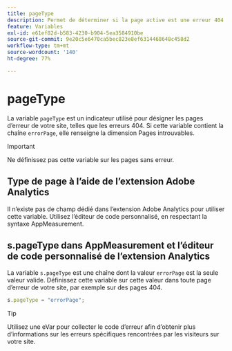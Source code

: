 ```yaml
---
title: pageType
description: Permet de déterminer si la page active est une erreur 404.
feature: Variables
exl-id: e61ef82d-b583-4230-b904-5ea3584910be
source-git-commit: 9e20c5e6470ca5bec823e8ef6314468648c458d2
workflow-type: tm+mt
source-wordcount: '140'
ht-degree: 77%

---
```


# pageType

La variable `pageType` est un indicateur utilisé pour désigner les pages d’erreur de votre site, telles que les erreurs 404. Si cette variable contient la chaîne `errorPage`, elle renseigne la dimension Pages introuvables.

>[!IMPORTANT]
>
>Ne définissez pas cette variable sur les pages sans erreur.

## Type de page à l’aide de l’extension Adobe Analytics

Il n’existe pas de champ dédié dans l’extension Adobe Analytics pour utiliser cette variable. Utilisez l’éditeur de code personnalisé, en respectant la syntaxe AppMeasurement.

## s.pageType dans AppMeasurement et l’éditeur de code personnalisé de l’extension Analytics

La variable `s.pageType` est une chaîne dont la valeur `errorPage` est la seule valeur valide. Définissez cette variable sur cette valeur dans toute page d’erreur de votre site, par exemple sur des pages 404.

```js
s.pageType = "errorPage";
```

>[!TIP]
>
>Utilisez une eVar pour collecter le code d’erreur afin d’obtenir plus d’informations sur les erreurs spécifiques rencontrées par les visiteurs sur votre site.
